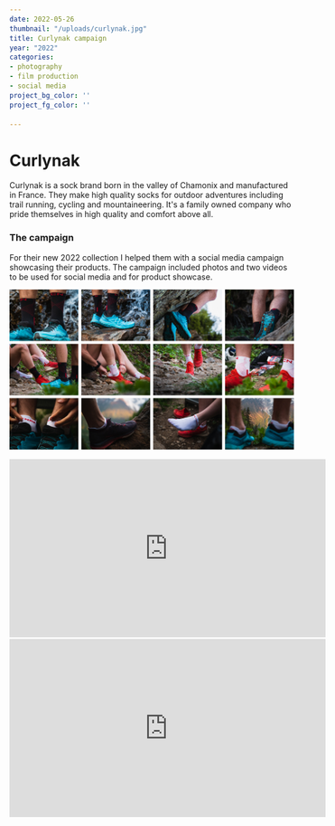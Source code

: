 ```yaml
---
date: 2022-05-26
thumbnail: "/uploads/curlynak.jpg"
title: Curlynak campaign
year: "2022"
categories:
- photography
- film production
- social media
project_bg_color: ''
project_fg_color: ''

---
```

# Curlynak

Curlynak is a sock brand born in the valley of Chamonix and manufactured in France. They make high quality socks for outdoor adventures including trail running, cycling and mountaineering. It's a family owned company who pride themselves in high quality and comfort above all.

### The campaign

For their new 2022 collection I helped them with a social media campaign showcasing their products. The campaign included photos and two videos to be used for social media and for product showcase.

![](/uploads/curlynak-collage.jpg)

<iframe width="560" height="315" src="https://www.youtube.com/embed/pF8ObGPntbw" title="YouTube video player" frameborder="0" allow="accelerometer; autoplay; clipboard-write; encrypted-media; gyroscope; picture-in-picture" allowfullscreen></iframe>

<iframe width="560" height="315" src="https://www.youtube.com/embed/ZWvhsaSwhfg" title="YouTube video player" frameborder="0" allow="accelerometer; autoplay; clipboard-write; encrypted-media; gyroscope; picture-in-picture" allowfullscreen></iframe>